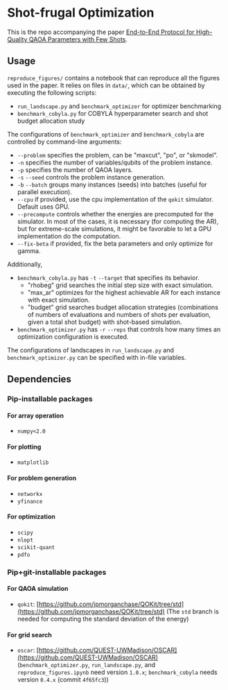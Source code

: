 # Shot-frugal Optimization
This is the repo accompanying the paper [End-to-End Protocol for High-Quality QAOA Parameters with Few Shots](TBA).

## Usage
`reproduce_figures/` contains a notebook that can reproduce all the figures used in the paper. It relies on files in `data/`, which can be obtained by executing the following scripts:

- `run_landscape.py` and `benchmark_optimizer` for optimizer benchmarking
- `benchmark_cobyla.py` for COBYLA hyperparameter search and shot budget allocation study

The configurations of `benchmark_optimizer` and `benchmark_cobyla` are controlled by command-line arguments:

- `--problem` specifies the problem, can be "maxcut", "po", or "skmodel".
- `-n` specifies the number of variables/qubits of the problem instance.
- `-p` specifies the number of QAOA layers.
- `-s` `--seed` controls the problem instance generation.
- `-b` `--batch` groups many instances (seeds) into batches (useful for parallel execution).
- `--cpu` if provided, use the cpu implementation of the `qokit` simulator. Default uses GPU.
- `--precompute` controls whether the energies are precomputed for the simulator. In most of the cases, it is necessary (for computing the AR), but for extreme-scale simulations, it might be favorable to let a GPU implementation do the computation.
- `--fix-beta` if provided, fix the beta parameters and only optimize for gamma.

Additionally, 
- `benchmark_cobyla.py` has `-t` `--target` that specifies its behavior.
    - "rhobeg" grid searches the initial step size with exact simulation.
    - "max_ar" optimizes for the highest achievable AR for each instance with exact simulation.
    - "budget" grid searches budget allocation strategies (combinations of numbers of evaluations and numbers of shots per evaluation, given a total shot budget) with shot-based simulation.
- `benchmark_optimizer.py` has `-r` `--reps` that controls how many times an optimization configuration is executed.

The configurations of landscapes in `run_landscape.py` and `benchmark_optimizer.py` can be specified with in-file variables.

## Dependencies
### Pip-installable packages
#### For array operation
- `numpy<2.0`

#### For plotting
- `matplotlib`

#### For problem generation
- `networkx`
- `yfinance`

#### For optimization
- `scipy`
- `nlopt`
- `scikit-quant`
- `pdfo`

### Pip+git-installable packages
#### For QAOA simulation
- `qokit`: [https://github.com/jpmorganchase/QOKit/tree/std](https://github.com/jpmorganchase/QOKit/tree/std) (The `std` branch is needed for computing the standard deviation of the energy)

#### For grid search
- `oscar`: [https://github.com/QUEST-UWMadison/OSCAR](https://github.com/QUEST-UWMadison/OSCAR) (`benchmark_optimizer.py`, `run_landscape.py`, and `reproduce_figures.ipynb` need version `1.0.x`; `benchmark_cobyla` needs version `0.4.x` (commit `4f65fc3`))
